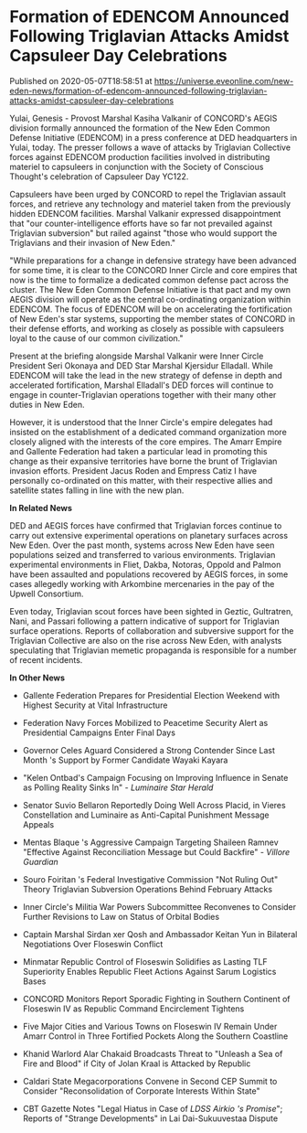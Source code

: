 # Formation of EDENCOM Announced Following Triglavian Attacks Amidst Capsuleer Day Celebrations
Published on 2020-05-07T18:58:51 at https://universe.eveonline.com/new-eden-news/formation-of-edencom-announced-following-triglavian-attacks-amidst-capsuleer-day-celebrations

Yulai, Genesis - Provost Marshal Kasiha Valkanir of CONCORD's AEGIS division formally announced the formation of the New Eden Common Defense Initiative (EDENCOM) in a press conference at DED headquarters in Yulai, today. The presser follows a wave of attacks by Triglavian Collective forces against EDENCOM production facilities involved in distributing materiel to capsuleers in conjunction with the Society of Conscious Thought's celebration of Capsuleer Day YC122.

Capsuleers have been urged by CONCORD to repel the Triglavian assault forces, and retrieve any technology and materiel taken from the previously hidden EDENCOM facilities. Marshal Valkanir expressed disappointment that "our counter-intelligence efforts have so far not prevailed against Triglavian subversion" but railed against "those who would support the Triglavians and their invasion of New Eden."

"While preparations for a change in defensive strategy have been advanced for some time, it is clear to the CONCORD Inner Circle and core empires that now is the time to formalize a dedicated common defense pact across the cluster. The New Eden Common Defense Initiative is that pact and my own AEGIS division will operate as the central co-ordinating organization within EDENCOM. The focus of EDENCOM will be on accelerating the fortification of New Eden's star systems, supporting the member states of CONCORD in their defense efforts, and working as closely as possible with capsuleers loyal to the cause of our common civilization."

Present at the briefing alongside Marshal Valkanir were Inner Circle President Seri Okonaya and DED Star Marshal Kjersidur Elladall. While EDENCOM will take the lead in the new strategy of defense in depth and accelerated fortification, Marshal Elladall's DED forces will continue to engage in counter-Triglavian operations together with their many other duties in New Eden.

However, it is understood that the Inner Circle's empire delegates had insisted on the establishment of a dedicated command organization more closely aligned with the interests of the core empires. The Amarr Empire and Gallente Federation had taken a particular lead in promoting this change as their expansive territories have borne the brunt of Triglavian invasion efforts. President Jacus Roden and Empress Catiz I have personally co-ordinated on this matter, with their respective allies and satellite states falling in line with the new plan.

**In Related News**

DED and AEGIS forces have confirmed that Triglavian forces continue to carry out extensive experimental operations on planetary surfaces across New Eden. Over the past month, systems across New Eden have seen populations seized and transferred to various environments. Triglavian experimental environments in Fliet, Dakba, Notoras, Oppold and Palmon have been assaulted and populations recovered by AEGIS forces, in some cases allegedly working with Arkombine mercenaries in the pay of the Upwell Consortium.

Even today, Triglavian scout forces have been sighted in Geztic, Gultratren, Nani, and Passari following a pattern indicative of support for Triglavian surface operations. Reports of collaboration and subversive support for the Triglavian Collective are also on the rise across New Eden, with analysts speculating that Triglavian memetic propaganda is responsible for a number of recent incidents.

**In Other News**

  * Gallente Federation Prepares for Presidential Election Weekend with Highest Security at Vital Infrastructure


  * Federation Navy Forces Mobilized to Peacetime Security Alert as Presidential Campaigns Enter Final Days


  * Governor Celes Aguard Considered a Strong Contender Since Last Month 's Support by Former Candidate Wayaki Kayara


  * "Kelen Ontbad's Campaign Focusing on Improving Influence in Senate as Polling Reality Sinks In" - _Luminaire Star Herald_


  * Senator Suvio Bellaron Reportedly Doing Well Across Placid, in Vieres Constellation and Luminaire as Anti-Capital Punishment Message Appeals


  * Mentas Blaque 's Aggressive Campaign Targeting Shaileen Ramnev "Effective Against Reconciliation Message but Could Backfire" - _Villore Guardian_


  * Souro Foiritan 's Federal Investigative Commission "Not Ruling Out" Theory Triglavian Subversion Operations Behind February Attacks


  * Inner Circle's Militia War Powers Subcommittee Reconvenes to Consider Further Revisions to Law on Status of Orbital Bodies


  * Captain Marshal Sirdan xer Qosh and Ambassador Keitan Yun in Bilateral Negotiations Over Floseswin Conflict


  * Minmatar Republic Control of Floseswin Solidifies as Lasting TLF Superiority Enables Republic Fleet Actions Against Sarum Logistics Bases


  * CONCORD Monitors Report Sporadic Fighting in Southern Continent of Floseswin IV as Republic Command Encirclement Tightens


  * Five Major Cities and Various Towns on Floseswin IV Remain Under Amarr Control in Three Fortified Pockets Along the Southern Coastline


  * Khanid Warlord Alar Chakaid Broadcasts Threat to "Unleash a Sea of Fire and Blood" if City of Jolan Kraal is Attacked by Republic


  * Caldari State Megacorporations Convene in Second CEP Summit to Consider "Reconsolidation of Corporate Interests Within State"


  * CBT Gazette Notes "Legal Hiatus in Case of _LDSS Airkio 's Promise_"; Reports of "Strange Developments" in Lai Dai-Sukuuvestaa Dispute

